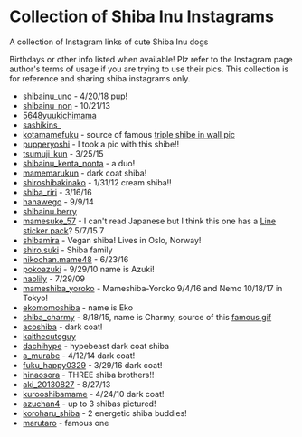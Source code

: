 # Collection of Shiba Inu Instagrams

A collection of Instagram links of cute Shiba Inu dogs

Birthdays or other info listed when available! Plz refer to the Instagram page author's terms of usage if you are trying to use their pics. This collection is for reference and sharing shiba instagrams only.

* [shibainu_uno](https://www.instagram.com/shibainu_uno/) - 4/20/18 pup!
* [shibainu_non](https://www.instagram.com/shibainu_non/) - 10/21/13
* [5648yuukichimama](https://www.instagram.com/5648yuukichimama/)
* [sashikins_](https://www.instagram.com/sashikins_/)
* [kotamamefuku](https://www.instagram.com/kotamamefuku/) - source of famous [triple shibe in wall pic](https://www.instagram.com/p/Bh6HY1lhTZv/?taken-by=kotamamefuku)
* [pupperyoshi](https://www.instagram.com/pupperyoshi/) - I took a pic with this shibe!!
* [tsumuji_kun](https://www.instagram.com/tsumuji_kun/) - 3/25/15
* [shibainu_kenta_nonta](https://www.instagram.com/shibainu_kenta_nonta/) - a duo!
* [mamemarukun](https://www.instagram.com/mamemarukun/) - dark coat shiba!
* [shiroshibakinako](https://www.instagram.com/shiroshibakinako/) - 1/31/12 cream shiba!!
* [shiba_riri](https://www.instagram.com/shiba_riri/) - 3/16/16
* [hanawego](https://www.instagram.com/hanawego/) - 9/9/14
* [shibainu.berry](https://www.instagram.com/shibainu.berry/)
* [mamesuke_57](https://www.instagram.com/mamesuke_57/) - I can't read Japanese but I think this one has a [Line sticker pack](https://store.line.me/stickershop/product/1506025)? 5/7/15 7
* [shibamira](https://www.instagram.com/shibamira/) - Vegan shiba! Lives in Oslo, Norway!
* [shiro.suki](https://www.instagram.com/shiro.suki/) - Shiba family
* [nikochan.mame48](https://www.instagram.com/nikochan.mame48/) - 6/23/16
* [pokoazuki](https://www.instagram.com/pokoazuki/) - 9/29/10 name is Azuki!
* [naolily](https://www.instagram.com/naolily/) - 7/29/09
* [mameshiba_yoroko](https://www.instagram.com/mameshiba_yoroko/) - Mameshiba-Yoroko 9/4/16 and Nemo 10/18/17 in Tokyo!
* [ekomomoshiba](https://www.instagram.com/ekomomoshiba/) - name is Eko
* [shiba_charmy](https://www.instagram.com/shiba_charmy/) - 8/18/15, name is Charmy, source of this [famous gif](http://i.imgur.com/si3e2hu.gifv)
* [acoshiba](https://www.instagram.com/acoshiba/) - dark coat!
* [kaithecuteguy](https://www.instagram.com/kaithecuteguy/)
* [dachihype](https://www.instagram.com/dachihype/) - hypebeast dark coat shiba
* [a_murabe](https://www.instagram.com/a_murabe/) - 4/12/14 dark coat!
* [fuku_happy0329](https://www.instagram.com/fuku_happy0329/) - 3/29/16 dark coat!
* [hinaosora](https://www.instagram.com/hinaosora/) - THREE shiba brothers!!
* [aki_20130827](https://www.instagram.com/aki_20130827/) - 8/27/13
* [kurooshibamame](https://www.instagram.com/kuroshibamame/) - 4/24/10 dark coat!
* [azuchan4](https://www.instagram.com/azuchan4/) - up to 3 shibas pictured!
* [koroharu_shiba](https://www.instagram.com/koroharu_shiba/) - 2 energetic shiba buddies!
* [marutaro](https://www.instagram.com/marutaro/) - famous one

